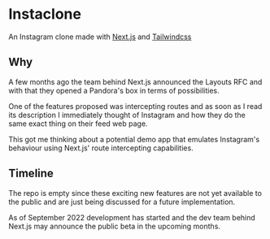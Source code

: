 # Instaclone
An Instagram clone made with [Next.js](https://github.com/vercel/next.js) and [Tailwindcss](https://github.com/tailwindlabs/tailwindcss)

## Why
A few months ago the team behind Next.js announced the Layouts RFC and with that they opened a Pandora's box in terms of possibilities.

One of the features proposed was intercepting routes and as soon as I read its description I immediately thought of Instagram and how they do the same exact thing on their feed web page.

This got me thinking about a potential demo app that emulates Instagram's behaviour using Next.js' route intercepting capabilities.

## Timeline
The repo is empty since these exciting new features are not yet available to the public and are just being discussed for a future implementation.

As of September 2022 development has started and the dev team behind Next.js may announce the public beta in the upcoming months.
